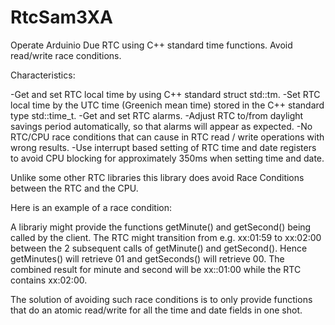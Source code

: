 # RtcSam3XA
Operate Arduinio Due RTC using C++ standard time functions. Avoid read/write race conditions.

Characteristics:

-Get and set RTC local time by using C++ standard struct std::tm.
-Set RTC local time by the UTC time (Greenich mean time) stored in the C++ standard type std::time_t.
-Get and set RTC alarms.
-Adjust RTC to/from daylight savings period automatically, so that alarms will appear as expected.
-No RTC/CPU race conditions that can cause in RTC read / write operations with wrong results.
-Use interrupt based setting of RTC time and date registers to avoid CPU blocking for approximately
	350ms when setting time and date.

Unlike some other RTC libraries this library does avoid Race Conditions between the RTC and the CPU.

Here is an example of a race condition:

A librariy might provide the functions getMinute() and getSecond() being called by the client.
The RTC might transition from e.g. xx:01:59 to xx:02:00 between
the 2 subsequent calls of getMinute() and getSecond().
Hence getMinutes() will retrieve 01 and getSeconds() will retrieve 00.
The combined result for minute and second will be xx::01:00 while
the RTC contains xx:02:00.

The solution of avoiding such race conditions is to only provide functions
that do an atomic read/write for all the time and date fields in one shot.
